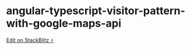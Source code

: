 # angular-typescript-visitor-pattern-with-google-maps-api

[Edit on StackBlitz ⚡️](https://stackblitz.com/edit/angular-typescript-visitor-pattern-with-google-maps-api)